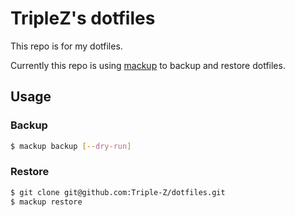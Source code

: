 # TripleZ's dotfiles

This repo is for my dotfiles.

Currently this repo is using [mackup](https://github.com/lra/mackup) to backup and restore dotfiles.

## Usage

### Backup

```bash
$ mackup backup [--dry-run]
```

### Restore

```bash
$ git clone git@github.com:Triple-Z/dotfiles.git
$ mackup restore
```


